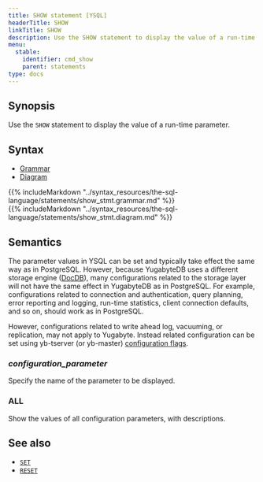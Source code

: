 ```yaml
---
title: SHOW statement [YSQL]
headerTitle: SHOW
linkTitle: SHOW
description: Use the SHOW statement to display the value of a run-time parameter.
menu:
  stable:
    identifier: cmd_show
    parent: statements
type: docs
---
```


## Synopsis

Use the `SHOW` statement to display the value of a run-time parameter.

## Syntax

<ul class="nav nav-tabs nav-tabs-yb">
  <li >
    <a href="#grammar" class="nav-link active" id="grammar-tab" data-toggle="tab" role="tab" aria-controls="grammar" aria-selected="true">
      <i class="fas fa-file-alt" aria-hidden="true"></i>
      Grammar
    </a>
  </li>
  <li>
    <a href="#diagram" class="nav-link" id="diagram-tab" data-toggle="tab" role="tab" aria-controls="diagram" aria-selected="false">
      <i class="fas fa-project-diagram" aria-hidden="true"></i>
      Diagram
    </a>
  </li>
</ul>

<div class="tab-content">
  <div id="grammar" class="tab-pane fade show active" role="tabpanel" aria-labelledby="grammar-tab">
  {{% includeMarkdown "../syntax_resources/the-sql-language/statements/show_stmt.grammar.md" %}}
  </div>
  <div id="diagram" class="tab-pane fade" role="tabpanel" aria-labelledby="diagram-tab">
  {{% includeMarkdown "../syntax_resources/the-sql-language/statements/show_stmt.diagram.md" %}}
  </div>
</div>

## Semantics

The parameter values in YSQL can be set and typically take effect the same way as in PostgreSQL. However, because YugabyteDB uses a different storage engine ([DocDB](../../../../architecture/layered-architecture/#docdb)), many configurations related to the storage layer will not have the same effect in YugabyteDB as in PostgreSQL. For example, configurations related to connection and authentication, query planning, error reporting and logging, run-time statistics, client connection defaults, and so on, should work as in PostgreSQL.

However, configurations related to write ahead log, vacuuming, or replication, may not apply to Yugabyte. Instead related configuration can be set using yb-tserver (or yb-master) [configuration flags](../../../../reference/configuration/yb-tserver/#configuration-flags).

### *configuration_parameter*

Specify the name of the parameter to be displayed.

### ALL

Show the values of all configuration parameters, with descriptions.

## See also

- [`SET`](../cmd_set)
- [`RESET`](../cmd_reset)
